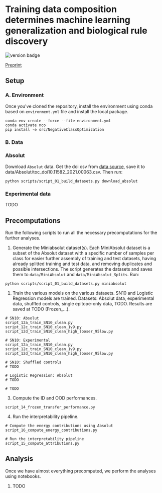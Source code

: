 # Training data composition determines machine learning generalization and biological rule discovery

![version badge](https://img.shields.io/badge/version-0.9-green)

[Preprint](https://www.biorxiv.org/content/10.1101/2024.06.17.599333v2.abstract)

## Setup

### A. Environment
Once you've cloned the repository, install the environment using conda based on `environment.yml` file and install the local package.
```
conda env create --force --file environment.yml
conda activate nco
pip install -e src/NegativeClassOptimization
```

### B. Data

### Absolut
Download `Absolut` data. Get the doi csv from [data source](https://archive.norstore.no/pages/public/datasetDetail.jsf?id=10.11582/2021.00063), save it to data/Absolut/toc_doi10.11582_2021.00063.csv. Then run:

```
python scripts/script_01_build_datasets.py download_absolut
```

### Experimental data

TODO


## Precomputations

Run the following scripts to run all the necessary precomputations for the further analyses.

1. Generate the Miniabsolut dataset(s). Each MiniAbsolut dataset is a subset of the Absolut dataset with a specific number of samples per class for easier further assembly of training and test datasets, having already splitted training and test data, and removing duplicates and possible intersections. The script generates the datasets and saves them to `data/MiniAbsolut` and `data/MiniAbsolut_Splits`. Run:

```
python scripts/script_01_build_datasets.py miniabsolut
```

1. Train the various models on the various datasets. SN10 and Logistic Regression models are trained. Datasets: Absolut data, experimental data, shuffled controls, single epitope-only data, TODO. Results are saved at TODO (Frozen_...).

```
# SN10: Absolut
script_12a_train_SN10_clean.py
script_12c_train_SN10_clean_1v9.py
script_12d_train_SN10_clean_high_looser_95low.py

# SN10: Experimental
script_12a_train_SN10_clean.py
script_12c_train_SN10_clean_1v9.py
script_12d_train_SN10_clean_high_looser_95low.py

# SN10: Shuffled controls
# TODO

# Logistic Regression: Absolut
# TODO

# TODO

```

3. Compute the ID and OOD performances.

```
script_14_frozen_transfer_performance.py
```

4. Run the interpretability pipeline.

```
# Compute the energy contributions using Absolut
script_16_compute_energy_contributions.py

# Run the interpretability pipeline
script_15_compute_attributions.py
```

## Analysis

Once we have almost everything precomputed, we perform the analyses using notebooks.

1. TODO
